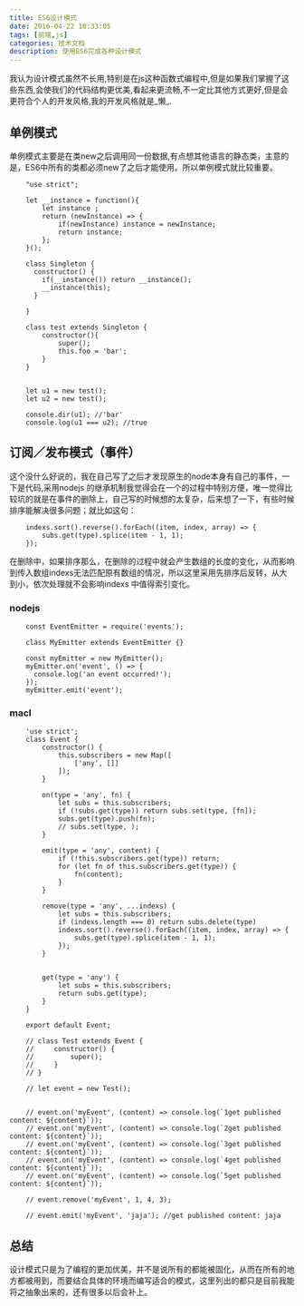 ```yaml
---
title: ES6设计模式
date: 2016-04-22 10:33:05
tags: [前端,js]
categories: 技术文档
description: 使用ES6完成各种设计模式
---
```

我认为设计模式虽然不长用,特别是在js这种函数式编程中,但是如果我们掌握了这些东西,会使我们的代码结构更优美,看起来更流畅,不一定比其他方式更好,但是会更符合个人的开发风格,我的开发风格就是_懒_.

## 单例模式

单例模式主要是在类new之后调用同一份数据,有点想其他语言的静态类，主意的是，ES6中所有的类都必须new了之后才能使用。所以单例模式就比较重要。

        "use strict";

        let __instance = function(){
            let instance ;
            return (newInstance) => {
                if(newInstance) instance = newInstance;
                return instance;
            };                                                                                                   
        }();

        class Singleton {
          constructor() {
            if(__instance()) return __instance();
            __instance(this);
          }

        }

        class test extends Singleton {
            constructor(){
                super();
                this.foo = 'bar';
            }
        }


        let u1 = new test();
        let u2 = new test();

        console.dir(u1); //'bar'
        console.log(u1 === u2); //true

## 订阅／发布模式（事件）
这个没什么好说的，我在自己写了之后才发现原生的node本身有自己的事件，一下是代码,采用nodejs 的继承机制我觉得会在一个的过程中特别方便，唯一觉得比较坑的就是在事件的删除上，自己写的时候想的太复杂，后来想了一下，有些时候排序能解决很多问题；就比如这句：

        indexs.sort().reverse().forEach((item, index, array) => {
            subs.get(type).splice(item - 1, 1);
        });

在删除中，如果排序那么，在删除的过程中就会产生数组的长度的变化，从而影响到传入数组indexs无法匹配原有数组的情况，所以这里采用先排序后反转，从大到小，依次处理就不会影响indexs 中值得索引变化。
### nodejs
        const EventEmitter = require('events');

        class MyEmitter extends EventEmitter {}

        const myEmitter = new MyEmitter();
        myEmitter.on('event', () => {
          console.log('an event occurred!');
        });
        myEmitter.emit('event');

### macl
        'use strict';
        class Event {
            constructor() {
                this.subscribers = new Map([
                    ['any', []]
                ]);
            }

            on(type = 'any', fn) {
                let subs = this.subscribers;
                if (!subs.get(type)) return subs.set(type, [fn]);
                subs.get(type).push(fn);
                // subs.set(type, );
            }

            emit(type = 'any', content) {
                if (!this.subscribers.get(type)) return;
                for (let fn of this.subscribers.get(type)) {
                    fn(content);
                }
            }

            remove(type = 'any', ...indexs) {
                let subs = this.subscribers;
                if (indexs.length === 0) return subs.delete(type)
                indexs.sort().reverse().forEach((item, index, array) => {
                    subs.get(type).splice(item - 1, 1);
                });
            }


            get(type = 'any') {
                let subs = this.subscribers;
                return subs.get(type);
            }
        }

        export default Event;

        // class Test extends Event {
        //     constructor() {
        //         super();
        //     }
        // }

        // let event = new Test();


        // event.on('myEvent', (content) => console.log(`1get published content: ${content}`));
        // event.on('myEvent', (content) => console.log(`2get published content: ${content}`));
        // event.on('myEvent', (content) => console.log(`3get published content: ${content}`));
        // event.on('myEvent', (content) => console.log(`4get published content: ${content}`));
        // event.on('myEvent', (content) => console.log(`5get published content: ${content}`));

        // event.remove('myEvent', 1, 4, 3);

        // event.emit('myEvent', 'jaja'); //get published content: jaja


## 总结

设计模式只是为了编程的更加优美，并不是说所有的都能被固化，从而在所有的地方都被用到，而要结合具体的环境而编写适合的模式，这里列出的都只是目前我能将之抽象出来的，还有很多以后会补上。



